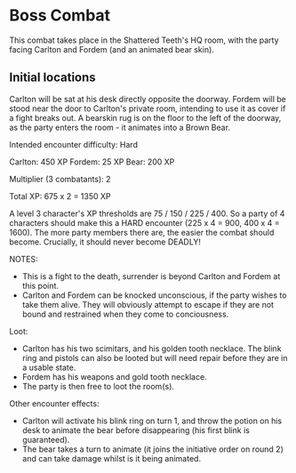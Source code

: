 # Boss Combat

This combat takes place in the Shattered Teeth's HQ room, with the party facing Carlton and Fordem (and an animated bear skin).

## Initial locations

Carlton will be sat at his desk directly opposite the doorway.
Fordem will be stood near the door to Carlton's private room, intending to use it as cover if a fight breaks out.
A bearskin rug is on the floor to the left of the doorway, as the party enters the room - it animates into a Brown Bear.

Intended encounter difficulty:  Hard

Carlton: 450 XP
Fordem: 25 XP
Bear: 200 XP

Multiplier (3 combatants): 2

Total XP: 675 x 2 = 1350 XP

A level 3 character's XP thresholds are 75 / 150 / 225 / 400.
So a party of 4 characters should make this a HARD encounter (225 x 4 = 900, 400 x 4 = 1600).
The more party members there are, the easier the combat should become.
Crucially, it should never become DEADLY!

NOTES:

- This is a fight to the death, surrender is beyond Carlton and Fordem at this point.
- Carlton and Fordem can be knocked unconscious, if the party wishes to take them alive. They will obviously attempt to escape if they are not bound and restrained when they come to conciousness.

Loot:

- Carlton has his two scimitars, and his golden tooth necklace. The blink ring and pistols can also be looted but will need repair before they are in a usable state.
- Fordem has his weapons and gold tooth necklace.
- The party is then free to loot the room(s).

Other encounter effects:

- Carlton will activate his blink ring on turn 1, and throw the potion on his desk to animate the bear before disappearing (his first blink is guaranteed).
- The bear takes a turn to animate (it joins the initiative order on round 2) and can take damage whilst is it being animated.
